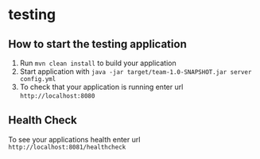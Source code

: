 # testing

How to start the testing application
---

1. Run `mvn clean install` to build your application
1. Start application with `java -jar target/team-1.0-SNAPSHOT.jar server config.yml`
1. To check that your application is running enter url `http://localhost:8080`

Health Check
---

To see your applications health enter url `http://localhost:8081/healthcheck`
